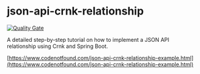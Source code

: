 # json-api-crnk-relationship

[![Quality Gate](https://sonarcloud.io/api/badges/gate?key=com.codenotfound:json-api-crnk-relationship)](https://sonarcloud.io/dashboard/index/com.codenotfound:json-api-crnk-relationship)

A detailed step-by-step tutorial on how to implement a JSON API relationship using Crnk and Spring Boot.

[https://www.codenotfound.com/json-api-crnk-relationship-example.html](https://www.codenotfound.com/json-api-crnk-relationship-example.html)

